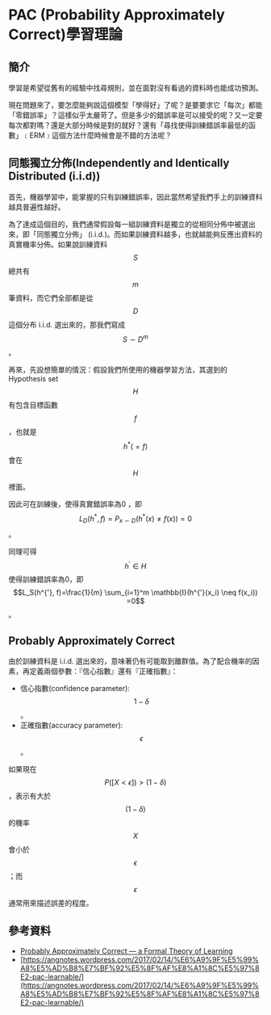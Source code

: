 # PAC \(Probability Approximately Correct\)學習理論

## 簡介

學習是希望從舊有的經驗中找尋規則，並在面對沒有看過的資料時也能成功預測。

現在問題來了，要怎麼能夠說這個模型「學得好」了呢？是要要求它「每次」都能「零錯誤率」？這樣似乎太嚴苛了。但是多少的錯誤率是可以接受的呢？又一定要每次都對嗎？還是大部分時候是對的就好？還有「尋找使得訓練錯誤率最低的函數」﹝ERM﹞這個方法什麼時候會是不錯的方法呢？

## 同態獨立分佈\(Independently and Identically Distributed \(i.i.d\)\)

首先，機器學習中，能掌握的只有訓練錯誤率，因此當然希望我們手上的訓練資料越具普遍性越好。

為了達成這個目的，我們通常假設每一組訓練資料是獨立的從相同分佈中被選出來，即「同態獨立分佈」 \(i.i.d.\)。而如果訓練資料越多，也就越能夠反應出資料的真實機率分佈。如果說訓練資料$$S$$ 總共有$$m$$ 筆資料，而它們全部都是從$$D$$ 這個分布 i.i.d. 選出來的，那我們寫成$$S \sim D^m$$。

再來，先設想簡單的情況：假設我們所使用的機器學習方法，其選到的Hypothesis set $$H$$ 有包含目標函數$$f$$，也就是$$h^{*}(=f)$$會在 $$H$$ 裡面。

因此可在訓練後，使得真實錯誤率為0 ，即$$L_{D}(h^{*},f)=P_{x \sim D}(h^{*}(x) \neq f(x)) = 0$$。

同理可得$$h^{'} \in H$$使得訓練錯誤率為0，即$$L_S(h^{'}, f)=\frac{1}{m} \sum_{i=1}^m \mathbb{I}(h^{'}(x_i) \neq f(x_i)) =0$$。

## Probably Approximately Correct

由於訓練資料是 i.i.d. 選出來的，意味著仍有可能取到離群值。為了配合機率的因素，再定義兩個參數：『信心指數』還有『正確指數』：

* 信心指數\(confidence parameter\):$$1-\delta$$ 。
* 正確指數\(accuracy parameter\): $$\epsilon $$。

如果現在$$P( [ X<\epsilon ] )>(1-\delta )$$，表示有大於$$(1-\delta )$$ 的機率 $$X$$ 會小於$$\epsilon$$ ；而$$\epsilon$$ 通常用來描述誤差的程度。



## 參考資料

* [Probably Approximately Correct — a Formal Theory of Learning](https://jeremykun.com/2014/01/02/probably-approximately-correct-a-formal-theory-of-learning/)
* [https://angnotes.wordpress.com/2017/02/14/%E6%A9%9F%E5%99%A8%E5%AD%B8%E7%BF%92%E5%8F%AF%E8%A1%8C%E5%97%8E2-pac-learnable/](https://angnotes.wordpress.com/2017/02/14/%E6%A9%9F%E5%99%A8%E5%AD%B8%E7%BF%92%E5%8F%AF%E8%A1%8C%E5%97%8E2-pac-learnable/)

